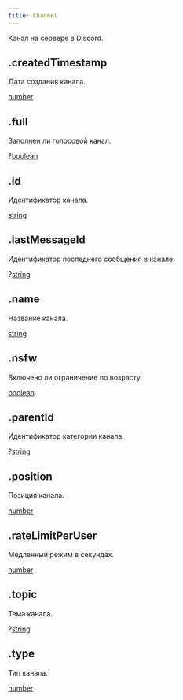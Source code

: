 ```yaml
---
title: Channel
---
```


Канал на сервере в Discord.

## .createdTimestamp

Дата создания канала.

[number](https://developer.mozilla.org/ru/docs/Web/JavaScript/Reference/Global_Objects/Number)

## .full

Заполнен ли голосовой канал.

?[boolean](https://developer.mozilla.org/ru/docs/Web/JavaScript/Reference/Global_Objects/Boolean)

## .id

Идентификатор канала.

[string](https://developer.mozilla.org/ru/docs/Web/JavaScript/Reference/Global_Objects/String)

## .lastMessageId

Идентификатор последнего сообщения в канале.

?[string](https://developer.mozilla.org/ru/docs/Web/JavaScript/Reference/Global_Objects/String)

## .name

Название канала.

[string](https://developer.mozilla.org/ru/docs/Web/JavaScript/Reference/Global_Objects/String)

## .nsfw

Включено ли ограничение по возрасту.

[boolean](https://developer.mozilla.org/ru/docs/Web/JavaScript/Reference/Global_Objects/Boolean)

## .parentId

Идентификатор категории канала.

?[string](https://developer.mozilla.org/ru/docs/Web/JavaScript/Reference/Global_Objects/String)

## .position

Позиция канала.

[number](https://developer.mozilla.org/ru/docs/Web/JavaScript/Reference/Global_Objects/Number)

## .rateLimitPerUser

Медленный режим в секундах.

[number](https://developer.mozilla.org/ru/docs/Web/JavaScript/Reference/Global_Objects/Number)

## .topic

Тема канала.

?[string](https://developer.mozilla.org/ru/docs/Web/JavaScript/Reference/Global_Objects/String)

## .type

Тип канала.

[number](https://developer.mozilla.org/ru/docs/Web/JavaScript/Reference/Global_Objects/Number)

